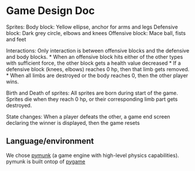 # Game Design Doc

Sprites:
    Body block: Yellow ellipse, anchor for arms and legs
    Defensive block: Dark grey circle, elbows and knees
    Offensive block: Mace ball, fists and feet

Interactions:
    Only interaction is between offensive blocks and the defensive and body blocks.
        * When an offensive block hits either of the other types with sufficient force, the other block gets a health value decreased
        * If a defensive block (knees, elbows) reaches 0 hp, then that limb gets removed.
        * When all limbs are destroyed or the body reaches 0, then the other player wins.

Birth and Death of sprites:
    All sprites are born during start of the game.
    Sprites die when they reach 0 hp, or their corresponding limb part gets destroyed.

State changes:
    When a player defeats the other, a game end screen declaring the winner is displayed, then the game resets


## Language/environment

We chose
<a href="http://www.pymunk.org/en/latest/">pymunk</a>
 (a game engine with high-level physics capabilities). pymunk is built ontop of <a href="https://www.pygame.org/news">pygame</a>